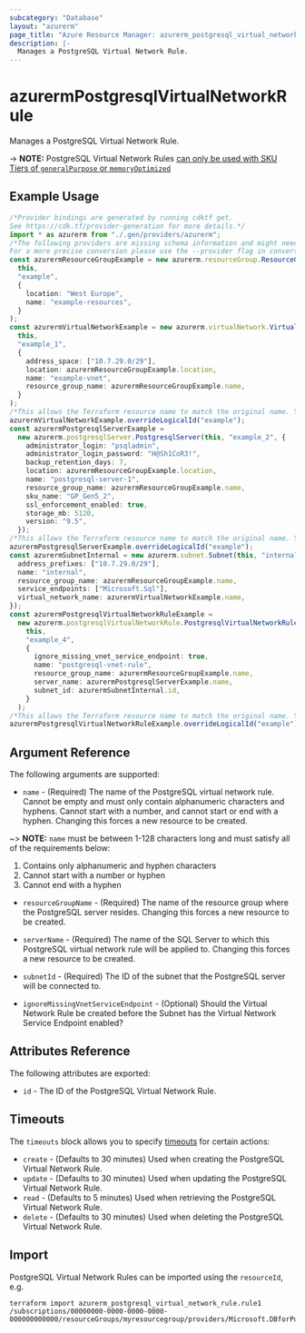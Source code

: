 ```yaml
---
subcategory: "Database"
layout: "azurerm"
page_title: "Azure Resource Manager: azurerm_postgresql_virtual_network_rule"
description: |-
  Manages a PostgreSQL Virtual Network Rule.
---
```


# azurermPostgresqlVirtualNetworkRule

Manages a PostgreSQL Virtual Network Rule.

\-> **NOTE:** PostgreSQL Virtual Network Rules [can only be used with SKU Tiers of `generalPurpose` or `memoryOptimized`](https://docs.microsoft.com/azure/postgresql/concepts-data-access-and-security-vnet)

## Example Usage

```typescript
/*Provider bindings are generated by running cdktf get.
See https://cdk.tf/provider-generation for more details.*/
import * as azurerm from "./.gen/providers/azurerm";
/*The following providers are missing schema information and might need manual adjustments to synthesize correctly: azurerm.
For a more precise conversion please use the --provider flag in convert.*/
const azurermResourceGroupExample = new azurerm.resourceGroup.ResourceGroup(
  this,
  "example",
  {
    location: "West Europe",
    name: "example-resources",
  }
);
const azurermVirtualNetworkExample = new azurerm.virtualNetwork.VirtualNetwork(
  this,
  "example_1",
  {
    address_space: ["10.7.29.0/29"],
    location: azurermResourceGroupExample.location,
    name: "example-vnet",
    resource_group_name: azurermResourceGroupExample.name,
  }
);
/*This allows the Terraform resource name to match the original name. You can remove the call if you don't need them to match.*/
azurermVirtualNetworkExample.overrideLogicalId("example");
const azurermPostgresqlServerExample =
  new azurerm.postgresqlServer.PostgresqlServer(this, "example_2", {
    administrator_login: "psqladmin",
    administrator_login_password: "H@Sh1CoR3!",
    backup_retention_days: 7,
    location: azurermResourceGroupExample.location,
    name: "postgresql-server-1",
    resource_group_name: azurermResourceGroupExample.name,
    sku_name: "GP_Gen5_2",
    ssl_enforcement_enabled: true,
    storage_mb: 5120,
    version: "9.5",
  });
/*This allows the Terraform resource name to match the original name. You can remove the call if you don't need them to match.*/
azurermPostgresqlServerExample.overrideLogicalId("example");
const azurermSubnetInternal = new azurerm.subnet.Subnet(this, "internal", {
  address_prefixes: ["10.7.29.0/29"],
  name: "internal",
  resource_group_name: azurermResourceGroupExample.name,
  service_endpoints: ["Microsoft.Sql"],
  virtual_network_name: azurermVirtualNetworkExample.name,
});
const azurermPostgresqlVirtualNetworkRuleExample =
  new azurerm.postgresqlVirtualNetworkRule.PostgresqlVirtualNetworkRule(
    this,
    "example_4",
    {
      ignore_missing_vnet_service_endpoint: true,
      name: "postgresql-vnet-rule",
      resource_group_name: azurermResourceGroupExample.name,
      server_name: azurermPostgresqlServerExample.name,
      subnet_id: azurermSubnetInternal.id,
    }
  );
/*This allows the Terraform resource name to match the original name. You can remove the call if you don't need them to match.*/
azurermPostgresqlVirtualNetworkRuleExample.overrideLogicalId("example");

```

## Argument Reference

The following arguments are supported:

* `name` - (Required) The name of the PostgreSQL virtual network rule. Cannot be empty and must only contain alphanumeric characters and hyphens. Cannot start with a number, and cannot start or end with a hyphen. Changing this forces a new resource to be created.

\~> **NOTE:** `name` must be between 1-128 characters long and must satisfy all of the requirements below:

1. Contains only alphanumeric and hyphen characters
2. Cannot start with a number or hyphen
3. Cannot end with a hyphen

*   `resourceGroupName` - (Required) The name of the resource group where the PostgreSQL server resides. Changing this forces a new resource to be created.

*   `serverName` - (Required) The name of the SQL Server to which this PostgreSQL virtual network rule will be applied to. Changing this forces a new resource to be created.

*   `subnetId` - (Required) The ID of the subnet that the PostgreSQL server will be connected to.

*   `ignoreMissingVnetServiceEndpoint` - (Optional) Should the Virtual Network Rule be created before the Subnet has the Virtual Network Service Endpoint enabled?

## Attributes Reference

The following attributes are exported:

* `id` - The ID of the PostgreSQL Virtual Network Rule.

## Timeouts

The `timeouts` block allows you to specify [timeouts](https://www.terraform.io/language/resources/syntax#operation-timeouts) for certain actions:

* `create` - (Defaults to 30 minutes) Used when creating the PostgreSQL Virtual Network Rule.
* `update` - (Defaults to 30 minutes) Used when updating the PostgreSQL Virtual Network Rule.
* `read` - (Defaults to 5 minutes) Used when retrieving the PostgreSQL Virtual Network Rule.
* `delete` - (Defaults to 30 minutes) Used when deleting the PostgreSQL Virtual Network Rule.

## Import

PostgreSQL Virtual Network Rules can be imported using the `resourceId`, e.g.

```console
terraform import azurerm_postgresql_virtual_network_rule.rule1 /subscriptions/00000000-0000-0000-0000-000000000000/resourceGroups/myresourcegroup/providers/Microsoft.DBforPostgreSQL/servers/myserver/virtualNetworkRules/vnetrulename
```
